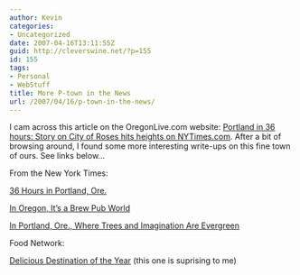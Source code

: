 ```yaml
---
author: Kevin
categories:
- Uncategorized
date: 2007-04-16T13:11:55Z
guid: http://cleverswine.net/?p=155
id: 155
tags:
- Personal
- WebStuff
title: More P-town in the News
url: /2007/04/16/p-town-in-the-news/
---
```


I cam across this article on the OregonLive.com website: [Portland in 36 hours: Story on City of Roses hits heights on NYTimes.com](http://blog.oregonlive.com/breakingnews/2007/04/portland_in_36_hours_travel_pi.html). After a bit of browsing around, I found some more interesting write-ups on this fine town of ours. See links below&#8230;

From the New York Times:
  
[36 Hours in Portland, Ore.](http://travel.nytimes.com/2007/04/15/travel/15hours.html?em&#038;ex=1176696000&#038;en=bd2119c7a945840c&#038;ei=5087%0A) 
  
[In Oregon, It&#8217;s a Brew Pub World](http://travel.nytimes.com/2006/01/13/travel/escapes/13beer.html?fta=y)
  
[In Portland, Ore., Where Trees and Imagination Are Evergreen](http://travel.nytimes.com/2007/03/16/travel/escapes/16KIDS.html?fta=y)

Food Network:
  
[Delicious Destination of the Year](http://www.foodnetwork.com/food/show_aw/text/0,3151,FOOD_28456_61089,00.html) (this one is suprising to me)